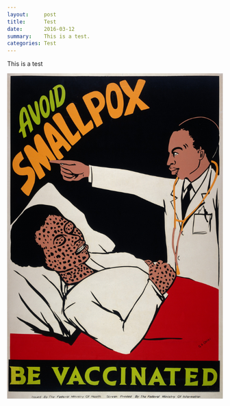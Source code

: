 ```yaml
---
layout:     post
title:      Test
date:       2016-03-12
summary:    This is a test.
categories: Test
---
```

<!DOCTYPE html>
<html>
  This is a test
  <p>
  <img src="https://raw.githubusercontent.com/agonyantibodies/agonyantibodies.github.io/master/images/Vaccines%20through%20history.jpg"/>
  </p>
  
  </html>
